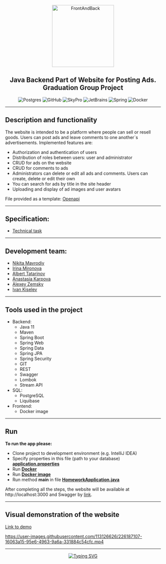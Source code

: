 
<p align="center"> 
<img src="https://i.imgur.com/UOQeoss.png" width="200" alt="FrontAndBack">
</p>
<div id="badges" align="center">

## Java Backend Part of Website for Posting Ads. Graduation Group Project
</div>

<div id="badges" align="center">

![Postgres](https://img.shields.io/badge/postgres-%23316192.svg?style=for-the-badge&logo=postgresql&logoColor=white)
![GitHub](https://img.shields.io/badge/github-%23121011.svg?style=for-the-badge&logo=github&logoColor=white)
![SkyPro](https://img.shields.io/badge/SkyPro-green?style=for-the-badge&logo=skypro&logoColor=white)
![JetBrains](https://img.shields.io/badge/IntelliJ%20IDEA-java-blue?style=for-the-badge&logo=jetbrains&logoColor=white)
![Spring](https://img.shields.io/badge/Spring-green?style=for-the-badge&logo=spring&logoColor=white)
![Docker](https://img.shields.io/badge/Docker-blue?style=for-the-badge&logo=docker&logoColor=white)
</div>

___
## Description and functionality

The website is intended to be a platform where people can sell or resell goods. Users can post ads and leave comments to one another`s advertisements. 
Implemented features are:

- Authorization and authentication of users
- Distribution of roles between users: user and administrator
- CRUD for ads on the website
- CRUD for comments to ads
- Administrators can delete or edit all ads and comments. Users can create, delete or edit their own
- You can search for ads by title in the site header
- Uploading and display of ad images and user avatars

File provided as a template: [Openapi](openapi.yaml)
___
## Specification:
- [Technical task](https://www.notion.so/df6a5add446d4811a83a27dc0f1a8cad)
___
## Development team:
- [Nikita Mavrodiy](https://github.com/nikitamavrodiy)
- [Irina Mironova](https://github.com/irinamironova9)
- [Albert Tatarinov](https://github.com/letuu)
- [Anastasia Karpova](https://github.com/AnastasiaSergeeva05)
- [Alexey Zemsky](https://github.com/zemscky)
- [Ivan Kiselev](https://github.com/nonamecoderx)
___
## Tools used in the project
* Backend:
    - Java 11
    - Maven
    - Spring Boot
    - Spring Web
    - Spring Data
    - Spring JPA
    - Spring Security
    - GIT
    - REST
    - Swagger
    - Lombok
    - Stream API
* SQL:
    - PostgreSQL
    - Liquibase
* Frontend:
    - Docker image
---
## Run
**To run the app please:**
- Clone project to development environment (e.g. IntelliJ IDEA)
- Specify properties in this file (path to your database) **[application.properties](src/main/resources/application.properties)**
- Run **[Docker](https://www.docker.com)**
- Run **[Docker image](https://drive.google.com/file/d/1UZTpeTAQpC4ANkHEFAGK2yjTFzZhXLPz/view)**
- Run method **main** in file **[HomeworkApplication.java](src/main/java/ru/skypro/homework/HomeworkApplication.java)**

After completing all the steps, the website will be available at http://localhost:3000 and Swagger by [link](http://localhost:8080/swagger-ui/index.html#).

___
## Visual demonstration of the website
[Link to demo](https://drive.google.com/file/d/1ZqMeRTkz1IGSeoliSiXfAD7vRaj7R7N-/view?usp=sharing)

https://user-images.githubusercontent.com/113126626/226187107-16063a15-95e6-4963-9a6a-331884c54cfc.mp4
___


<div id="badges" align="center">
<a
href="https://git.io/typing-svg"><img src="https://readme-typing-svg.herokuapp.com?font=Fira+Code&weight=200&pause=1000&width=435&lines=Thank+you+for+your+attention" alt="Typing SVG" />
</a>
</div>
